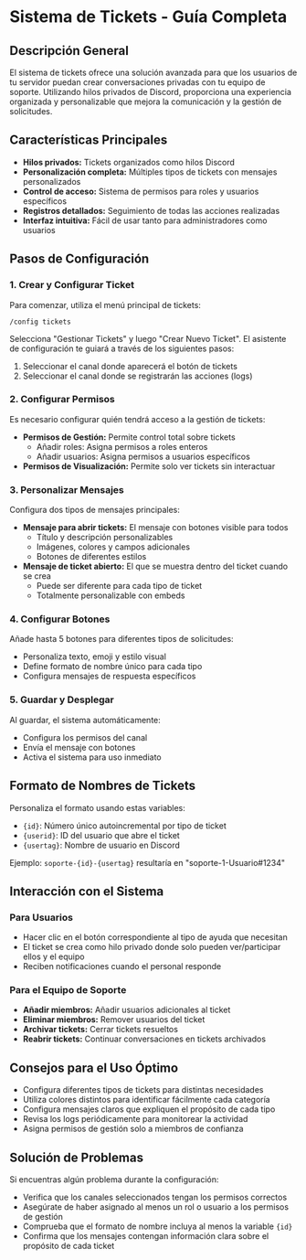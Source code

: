 # Sistema de Tickets - Guía Completa

## Descripción General

El sistema de tickets ofrece una solución avanzada para que los usuarios de tu servidor puedan crear conversaciones privadas con tu equipo de soporte. Utilizando hilos privados de Discord, proporciona una experiencia organizada y personalizable que mejora la comunicación y la gestión de solicitudes.

## Características Principales

- **Hilos privados:** Tickets organizados como hilos Discord
- **Personalización completa:** Múltiples tipos de tickets con mensajes personalizados
- **Control de acceso:** Sistema de permisos para roles y usuarios específicos
- **Registros detallados:** Seguimiento de todas las acciones realizadas
- **Interfaz intuitiva:** Fácil de usar tanto para administradores como usuarios

## Pasos de Configuración

### 1. Crear y Configurar Ticket

Para comenzar, utiliza el menú principal de tickets:

```
/config tickets
```

Selecciona "Gestionar Tickets" y luego "Crear Nuevo Ticket". El asistente de configuración te guiará a través de los siguientes pasos:

1. Seleccionar el canal donde aparecerá el botón de tickets
2. Seleccionar el canal donde se registrarán las acciones (logs)

### 2. Configurar Permisos

Es necesario configurar quién tendrá acceso a la gestión de tickets:

- **Permisos de Gestión:** Permite control total sobre tickets
  - Añadir roles: Asigna permisos a roles enteros
  - Añadir usuarios: Asigna permisos a usuarios específicos
- **Permisos de Visualización:** Permite solo ver tickets sin interactuar

### 3. Personalizar Mensajes

Configura dos tipos de mensajes principales:

- **Mensaje para abrir tickets:** El mensaje con botones visible para todos
  - Título y descripción personalizables
  - Imágenes, colores y campos adicionales
  - Botones de diferentes estilos
- **Mensaje de ticket abierto:** El que se muestra dentro del ticket cuando se crea
  - Puede ser diferente para cada tipo de ticket
  - Totalmente personalizable con embeds

### 4. Configurar Botones

Añade hasta 5 botones para diferentes tipos de solicitudes:
- Personaliza texto, emoji y estilo visual
- Define formato de nombre único para cada tipo
- Configura mensajes de respuesta específicos

### 5. Guardar y Desplegar

Al guardar, el sistema automáticamente:
- Configura los permisos del canal
- Envía el mensaje con botones
- Activa el sistema para uso inmediato

## Formato de Nombres de Tickets

Personaliza el formato usando estas variables:
- `{id}`: Número único autoincremental por tipo de ticket
- `{userid}`: ID del usuario que abre el ticket
- `{usertag}`: Nombre de usuario en Discord

Ejemplo: `soporte-{id}-{usertag}` resultaría en "soporte-1-Usuario#1234"

## Interacción con el Sistema

### Para Usuarios
- Hacer clic en el botón correspondiente al tipo de ayuda que necesitan
- El ticket se crea como hilo privado donde solo pueden ver/participar ellos y el equipo
- Reciben notificaciones cuando el personal responde

### Para el Equipo de Soporte
- **Añadir miembros:** Añadir usuarios adicionales al ticket
- **Eliminar miembros:** Remover usuarios del ticket
- **Archivar tickets:** Cerrar tickets resueltos
- **Reabrir tickets:** Continuar conversaciones en tickets archivados

## Consejos para el Uso Óptimo

- Configura diferentes tipos de tickets para distintas necesidades
- Utiliza colores distintos para identificar fácilmente cada categoría
- Configura mensajes claros que expliquen el propósito de cada tipo
- Revisa los logs periódicamente para monitorear la actividad
- Asigna permisos de gestión solo a miembros de confianza

## Solución de Problemas

Si encuentras algún problema durante la configuración:
- Verifica que los canales seleccionados tengan los permisos correctos
- Asegúrate de haber asignado al menos un rol o usuario a los permisos de gestión
- Comprueba que el formato de nombre incluya al menos la variable `{id}`
- Confirma que los mensajes contengan información clara sobre el propósito de cada ticket